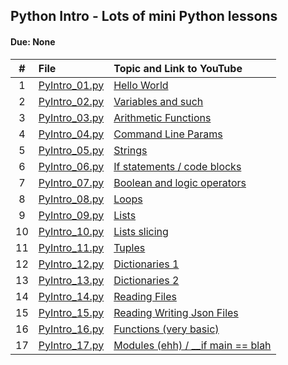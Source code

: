 ## Python Intro - Lots of mini Python lessons
#### Due: None


|   #   | File                                    | Topic and Link to YouTube                                                                    |
| :---: | :-------------------------------------- | :------------------------------------------------------------------------------------------- |
|   1   | [PyIntro_01.py](PyIntro_01.py)          | <a href="https://youtu.be/QckmB6pqnlU" target="_new" >Hello World </a>                       |
|   2   | [PyIntro_02.py](PyIntro_02.py)          | <a href="https://youtu.be/yEdHlE7tElo" target="_new" >Variables and such</a>                 |
|   3   | [PyIntro_03.py](PyIntro_03.py)          | <a href="https://youtu.be/ZLrvwY0T2Dc" target="_new" >Arithmetic Functions</a>               |
|   4   | [PyIntro_04.py](PyIntro_04.py)          | <a href="https://youtu.be/EFC_3v_vkyU" target="_new" > Command Line Params</a>               |
|   5   | [PyIntro_05.py](PyIntro_05.py)          | <a href="https://youtu.be/Wd6kQfH5Q00" target="_new" >Strings </a>                           |
|   6   | [PyIntro_06.py](PyIntro_06.py)          | <a href="https://youtu.be/G-AdW7Vj-Vo" target="_new" >If statements / code blocks </a>       |
|   7   | [PyIntro_07.py](PyIntro_07.py)          | <a href="https://youtu.be/xbZQ07QlzIE " target="_new"> Boolean and logic operators</a>       |
|   8   | [PyIntro_08.py](PyIntro_08.py)          | <a href="https://youtu.be/yZPi242Gj3U" target="_new" >Loops     </a>                         |
|   9   | [PyIntro_09.py](PyIntro_09.py)          | <a href="https://youtu.be/LVU995Ct328" target="_new" > Lists</a>                             |
|  10   | [PyIntro_10.py](PyIntro_10.py)          | <a href="https://youtu.be/tDppuOA4r5M" target="_new" >Lists slicing   </a>                   |
|  11   | [PyIntro_11.py](PyIntro_11.py)          | <a href="https://youtu.be/6Fh71QoIODE" target="_new" > Tuples </a>                           |
|  12   | [PyIntro_12.py](PyIntro_12.py)          | <a href="https://youtu.be/DC8z2HwDpuE" target="_new" >Dictionaries 1 </a>                    |
|  13   | [PyIntro_13.py](PyIntro_13.py)          | <a href="https://youtu.be/x46PZ5OhxYk" target="_new" > Dictionaries 2</a>                    |
|  14   | [PyIntro_14.py](FileRead/PyIntro_14.py) | <a href="https://youtu.be/8yuPUr3BFUQ" target="_new" > Reading Files</a>                     |
|  15   | [PyIntro_15.py](FileRead/PyIntro_15.py) | <a href="https://youtu.be/xL9IH3HfRmo" target="_new" > Reading Writing Json Files</a>        |
|  16   | [PyIntro_16.py](PyIntro_16.py)          | <a href="https://youtu.be/sBexoNS1Z34" target="_new" > Functions (very basic)</a>            |
|  17   | [PyIntro_17.py](PyIntro_17.py)          | <a href="https://youtu.be/xL9IH3HfRmo" target="_new" > Modules (ehh) / __if main == blah</a> |
